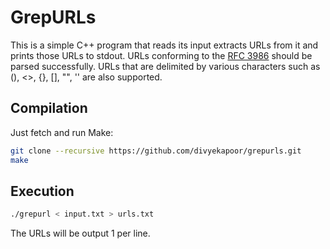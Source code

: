 GrepURLs
========

This is a simple C++ program that reads its input extracts URLs from it
and prints those URLs to stdout. URLs conforming to the [RFC 3986][rfc] should be
parsed successfully.  URLs that are delimited by various characters such as (),
<>, {}, [], "", '' are also supported.


Compilation
-----------

Just fetch and run Make:

```bash
git clone --recursive https://github.com/divyekapoor/grepurls.git
make
```

Execution
---------

```bash
./grepurl < input.txt > urls.txt
```

The URLs will be output 1 per line.

[rfc]: https://www.ietf.org/rfc/rfc3986.txt

